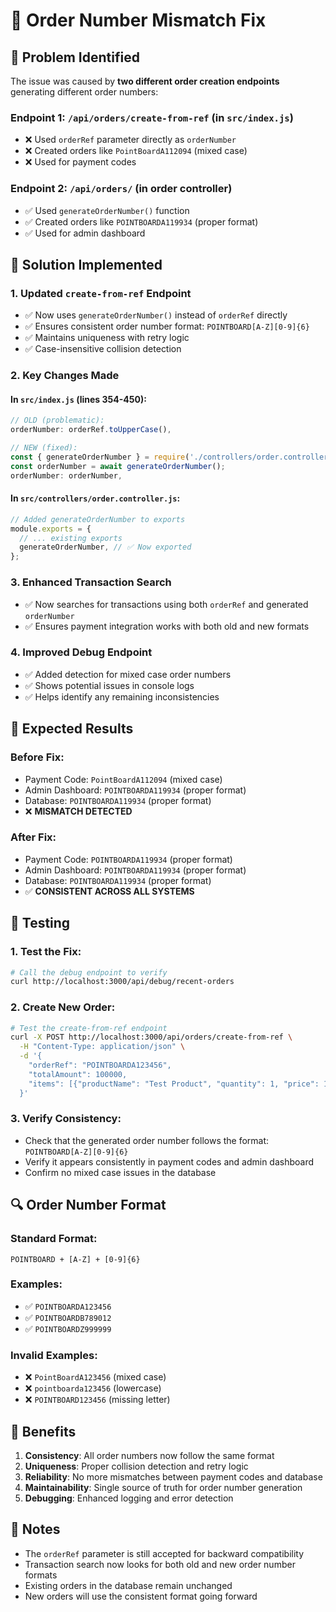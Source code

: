 # 🔧 Order Number Mismatch Fix

## 🎯 **Problem Identified**

The issue was caused by **two different order creation endpoints** generating different order numbers:

### **Endpoint 1: `/api/orders/create-from-ref`** (in `src/index.js`)
- ❌ Used `orderRef` parameter directly as `orderNumber`
- ❌ Created orders like `PointBoardA112094` (mixed case)
- ❌ Used for payment codes

### **Endpoint 2: `/api/orders/`** (in order controller)
- ✅ Used `generateOrderNumber()` function
- ✅ Created orders like `POINTBOARDA119934` (proper format)
- ✅ Used for admin dashboard

## 🔧 **Solution Implemented**

### **1. Updated `create-from-ref` Endpoint**
- ✅ Now uses `generateOrderNumber()` instead of `orderRef` directly
- ✅ Ensures consistent order number format: `POINTBOARD[A-Z][0-9]{6}`
- ✅ Maintains uniqueness with retry logic
- ✅ Case-insensitive collision detection

### **2. Key Changes Made**

#### **In `src/index.js` (lines 354-450):**
```javascript
// OLD (problematic):
orderNumber: orderRef.toUpperCase(),

// NEW (fixed):
const { generateOrderNumber } = require('./controllers/order.controller');
const orderNumber = await generateOrderNumber();
orderNumber: orderNumber,
```

#### **In `src/controllers/order.controller.js`:**
```javascript
// Added generateOrderNumber to exports
module.exports = {
  // ... existing exports
  generateOrderNumber, // ✅ Now exported
};
```

### **3. Enhanced Transaction Search**
- ✅ Now searches for transactions using both `orderRef` and generated `orderNumber`
- ✅ Ensures payment integration works with both old and new formats

### **4. Improved Debug Endpoint**
- ✅ Added detection for mixed case order numbers
- ✅ Shows potential issues in console logs
- ✅ Helps identify any remaining inconsistencies

## 🎯 **Expected Results**

### **Before Fix:**
- Payment Code: `PointBoardA112094` (mixed case)
- Admin Dashboard: `POINTBOARDA119934` (proper format)
- Database: `POINTBOARDA119934` (proper format)
- ❌ **MISMATCH DETECTED**

### **After Fix:**
- Payment Code: `POINTBOARDA119934` (proper format)
- Admin Dashboard: `POINTBOARDA119934` (proper format)
- Database: `POINTBOARDA119934` (proper format)
- ✅ **CONSISTENT ACROSS ALL SYSTEMS**

## 🧪 **Testing**

### **1. Test the Fix:**
```bash
# Call the debug endpoint to verify
curl http://localhost:3000/api/debug/recent-orders
```

### **2. Create New Order:**
```bash
# Test the create-from-ref endpoint
curl -X POST http://localhost:3000/api/orders/create-from-ref \
  -H "Content-Type: application/json" \
  -d '{
    "orderRef": "POINTBOARDA123456",
    "totalAmount": 100000,
    "items": [{"productName": "Test Product", "quantity": 1, "price": 100000}]
  }'
```

### **3. Verify Consistency:**
- Check that the generated order number follows the format: `POINTBOARD[A-Z][0-9]{6}`
- Verify it appears consistently in payment codes and admin dashboard
- Confirm no mixed case issues in the database

## 🔍 **Order Number Format**

### **Standard Format:**
```
POINTBOARD + [A-Z] + [0-9]{6}
```

### **Examples:**
- ✅ `POINTBOARDA123456`
- ✅ `POINTBOARDB789012`
- ✅ `POINTBOARDZ999999`

### **Invalid Examples:**
- ❌ `PointBoardA123456` (mixed case)
- ❌ `pointboarda123456` (lowercase)
- ❌ `POINTBOARD123456` (missing letter)

## 🎉 **Benefits**

1. **Consistency**: All order numbers now follow the same format
2. **Uniqueness**: Proper collision detection and retry logic
3. **Reliability**: No more mismatches between payment codes and database
4. **Maintainability**: Single source of truth for order number generation
5. **Debugging**: Enhanced logging and error detection

## 📝 **Notes**

- The `orderRef` parameter is still accepted for backward compatibility
- Transaction search now looks for both old and new order number formats
- Existing orders in the database remain unchanged
- New orders will use the consistent format going forward 